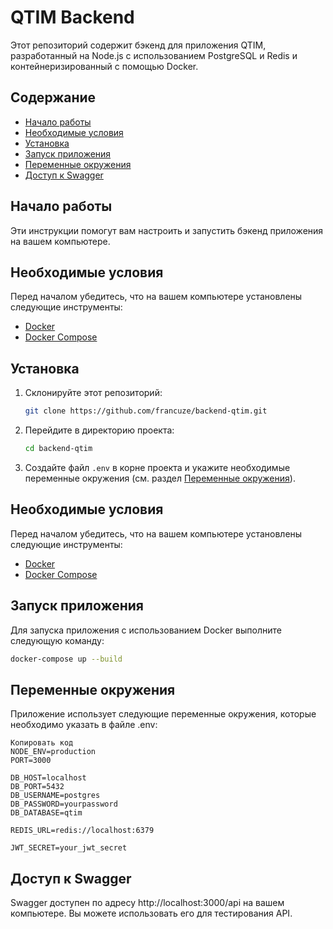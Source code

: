 # QTIM Backend

Этот репозиторий содержит бэкенд для приложения QTIM, разработанный на Node.js с использованием PostgreSQL и Redis и контейнеризированный с помощью Docker.

## Содержание

- [Начало работы](#начало-работы)
- [Необходимые условия](#необходимые-условия)
- [Установка](#установка)
- [Запуск приложения](#запуск-приложения)
- [Переменные окружения](#переменные-окружения)
- [Доступ к Swagger](#доступ-к-swagger)

## Начало работы

Эти инструкции помогут вам настроить и запустить бэкенд приложения на вашем компьютере.

## Необходимые условия

Перед началом убедитесь, что на вашем компьютере установлены следующие инструменты:

- [Docker](https://docs.docker.com/get-docker/)
- [Docker Compose](https://docs.docker.com/compose/install/)

## Установка

1. Склонируйте этот репозиторий:

    ```bash
    git clone https://github.com/francuze/backend-qtim.git
    ```

2. Перейдите в директорию проекта:

    ```bash
    cd backend-qtim
    ```

3. Создайте файл `.env` в корне проекта и укажите необходимые переменные окружения (см. раздел [Переменные окружения](#переменные-окружения)).

## Необходимые условия

Перед началом убедитесь, что на вашем компьютере установлены следующие инструменты:

- [Docker](https://docs.docker.com/get-docker/)
- [Docker Compose](https://docs.docker.com/compose/install/)

## Запуск приложения

Для запуска приложения с использованием Docker выполните следующую команду:

```bash
docker-compose up --build
```

## Переменные окружения
Приложение использует следующие переменные окружения, которые необходимо указать в файле .env:

```env
Копировать код
NODE_ENV=production
PORT=3000

DB_HOST=localhost
DB_PORT=5432
DB_USERNAME=postgres
DB_PASSWORD=yourpassword
DB_DATABASE=qtim

REDIS_URL=redis://localhost:6379

JWT_SECRET=your_jwt_secret
```

## Доступ к Swagger
Swagger доступен по адресу http://localhost:3000/api на вашем компьютере. Вы можете использовать его для тестирования API.

